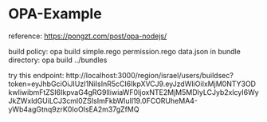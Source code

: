 # OPA-Example

reference: https://pongzt.com/post/opa-nodejs/


build policy: opa build simple.rego permission.rego data.json
in bundle directory: opa build ../bundles  


try this endpoint: http://localhost:3000/region/israel/users/buildsec?token=eyJhbGciOiJIUzI1NiIsInR5cCI6IkpXVCJ9.eyJzdWIiOiIxMjM0NTY3ODkwIiwibmFtZSI6IkpvaG4gRG9lIiwiaWF0IjoxNTE2MjM5MDIyLCJyb2xlcyI6WyJkZWxldGUiLCJ3cml0ZSIsImFkbWluIl19.0FCORUheMA4-yWb4agGtnq9zrK0IoOIsEA2m37gZfMQ